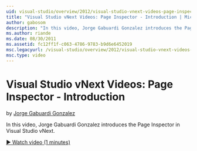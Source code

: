 ```yaml
---
uid: visual-studio/overview/2012/visual-studio-vnext-videos-page-inspector-introduction
title: "Visual Studio vNext Videos: Page Inspector - Introduction | Microsoft Docs"
author: gabosom
description: "In this video, Jorge Gabuardi Gonzalez introduces the Page Inspector in Visual Studio vNext"
ms.author: riande
ms.date: 08/30/2011
ms.assetid: fc12ff1f-c063-4786-9783-b9d6e6452019
msc.legacyurl: /visual-studio/overview/2012/visual-studio-vnext-videos-page-inspector-introduction
msc.type: video
---
```

# Visual Studio vNext Videos: Page Inspector - Introduction

by [Jorge Gabuardi Gonzalez](https://github.com/gabosom)

In this video, Jorge Gabuardi Gonzalez introduces the Page Inspector in Visual Studio vNext.

[&#9654; Watch video (1 minutes)](https://channel9.msdn.com/Blogs/ASP-NET-Site-Videos/visual-studio-vnext-videos-page-inspector-introduction)
